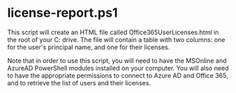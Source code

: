 # license-report.ps1

This script will create an HTML file called Office365UserLicenses.html in the root of your C: drive. The file will contain a table with two columns: one for the user's principal name, and one for their licenses.

Note that in order to use this script, you will need to have the MSOnline and AzureAD PowerShell modules installed on your computer. You will also need to have the appropriate permissions to connect to Azure AD and Office 365, and to retrieve the list of users and their licenses.
